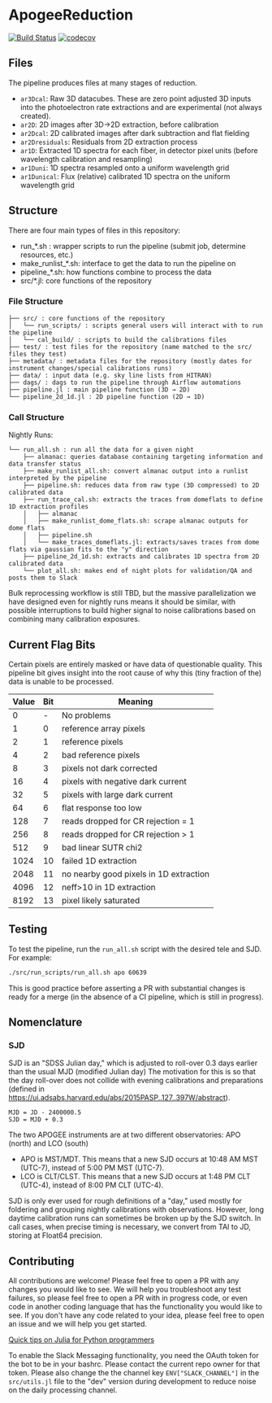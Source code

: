 # ApogeeReduction

[![Build Status](https://github.com/andrew-saydjari/ApogeeReduction.jl/actions/workflows/CI.yml/badge.svg?branch=main)](https://github.com/andrew-saydjari/ApogeeReduction.jl/actions/workflows/CI.yml?query=branch%3Amain)
[![codecov](https://codecov.io/gh/andrew-saydjari/ApogeeReduction.jl/branch/main/graph/badge.svg?branch=main)](https://codecov.io/gh/andrew-saydjari/ApogeeReduction.jl)

## Files
The pipeline produces files at many stages of reduction.
- `ar3Dcal`: Raw 3D datacubes. These are zero point adjusted 3D inputs into the photoelectron rate extractions and are experimental (not always created).
- `ar2D`: 2D images after 3D→2D extraction, before calibration
- `ar2Dcal`: 2D calibrated images after dark subtraction and flat fielding
- `ar2Dresiduals`: Residuals from 2D extraction process
- `ar1D`: Extracted 1D spectra for each fiber, in detector pixel units (before wavelength calibration and resampling)
- `ar1Duni`: 1D spectra resampled onto a uniform wavelength grid
- `ar1Dunical`: Flux (relative) calibrated 1D spectra on the uniform wavelength grid

## Structure

There are four main types of files in this repository:
- run_*.sh : wrapper scripts to run the pipeline (submit job, determine resources, etc.)
- make_runlist_*.sh: interface to get the data to run the pipeline on
- pipeline_*.sh: how functions combine to process the data
- src/*.jl: core functions of the repository

### File Structure
```
├── src/ : core functions of the repository
│   └── run_scripts/ : scripts general users will interact with to run the pipeline
│   └── cal_build/ : scripts to build the calibrations files
├── test/ : test files for the repository (name matched to the src/ files they test)
├── metadata/ : metadata files for the repository (mostly dates for instrument changes/special calibrations runs)
├── data/ : input data (e.g. sky line lists from HITRAN)
├── dags/ : dags to run the pipeline through Airflow automations
├── pipeline.jl : main pipeline function (3D → 2D)
└── pipeline_2d_1d.jl : 2D pipeline function (2D → 1D)
```

### Call Structure

Nightly Runs:
```
└── run_all.sh : run all the data for a given night
    ├── almanac: queries database containing targeting information and data transfer status
    ├── make_runlist_all.sh: convert almanac output into a runlist interpreted by the pipeline
    ├── pipeline.sh: reduces data from raw type (3D compressed) to 2D calibrated data
    ├── run_trace_cal.sh: extracts the traces from domeflats to define 1D extraction profiles
    │   ├── almanac
    │   ├── make_runlist_dome_flats.sh: scrape almanac outputs for dome flats
    │   ├── pipeline.sh
    │   └── make_traces_domeflats.jl: extracts/saves traces from dome flats via gaussian fits to the "y" direction
    ├── pipeline_2d_1d.sh: extracts and calibrates 1D spectra from 2D calibrated data
    └── plot_all.sh: makes end of night plots for validation/QA and posts them to Slack
```

Bulk reprocessing workflow is still TBD, but the massive parallelization we have designed even for nightly runs means it should be similar, with possible interruptions to build higher signal to noise calibrations based on combining many calibration exposures.

## Current Flag Bits

Certain pixels are entirely masked or have data of questionable quality. This pipeline bit gives insight into the root cause of why this (tiny fraction of the) data is unable to be processed.

| Value         | Bit         | Meaning     |
| ----------- | ----------- | ----------- |
| 0     | -     | No problems       |
| 1     | 0     | reference array pixels |
| 2     | 1     | reference pixels |
| 4     | 2     | bad reference pixels |
| 8     | 3     | pixels not dark corrected |
| 16    | 4     | pixels with negative dark current |
| 32    | 5     | pixels with large dark current |
| 64    | 6     | flat response too low |
| 128   | 7     | reads dropped for CR rejection = 1 |
| 256   | 8     | reads dropped for CR rejection > 1 |
| 512   | 9     | bad linear SUTR chi2 |
| 1024  | 10    | failed 1D extraction |
| 2048  | 11    | no nearby good pixels in 1D extraction |
| 4096  | 12    | neff>10 in 1D extraction |
| 8192  | 13    | pixel likely saturated |


## Testing

To test the pipeline, run the `run_all.sh` script with the desired tele and SJD. For example:

```bash
./src/run_scripts/run_all.sh apo 60639
```

This is good practice before asserting a PR with substantial changes is ready for a merge (in the absence of a CI pipeline, which is still in progress).


## Nomenclature
### SJD
SJD is an "SDSS Julian day," which is adjusted to roll-over 0.3 days earlier than the usual MJD (modified Julian day) The motivation for this is so that the day roll-over does not collide with evening calibrations and preparations (defined in https://ui.adsabs.harvard.edu/abs/2015PASP..127..397W/abstract).

```
MJD = JD - 2400000.5
SJD = MJD + 0.3
```

The two APOGEE instruments are at two different observatories: APO (north) and LCO (south)
- APO is MST/MDT. This means that a new SJD occurs at 10:48 AM MST (UTC-7), instead of 5:00 PM MST (UTC-7).
- LCO is CLT/CLST. This means that a new SJD occurs at 1:48 PM CLT (UTC-4), instead of 8:00 PM CLT (UTC-4).

SJD is only ever used for rough definitions of a "day," used mostly for foldering and grouping nightly calibrations with observations. However, long daytime calibration runs can sometimes be broken up by the SJD switch. In call cases, when precise timing is necessary, we convert from TAI to JD, storing at Float64 precision.

## Contributing

All contributions are welcome! Please feel free to open a PR with any changes you would like to see. We will help you troubleshoot any test failures, so please feel free to open a PR with in progress code, or even code in another coding language that has the functionality you would like to see. If you don't have any code related to your idea, please feel free to open an issue and we will help you get started.

[Quick tips on Julia for Python programmers](https://docs.julialang.org/en/v1/manual/noteworthy-differences/#Noteworthy-differences-from-Python)

To enable the Slack Messaging functionality, you need the OAuth token for the bot to be in your bashrc. Please contact the current repo owner for that token. Please also change the the channel key `ENV["SLACK_CHANNEL"]` in the `src/utils.jl` file to the "dev" version during development to reduce noise on the daily processing channel.
